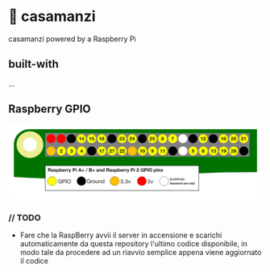 # 🏡 casamanzi

casamanzi powered by a Raspberry Pi

## built-with
...

## Raspberry GPIO
![](client/public/images/gpio-numbers-pi2.png)

### // TODO
- Fare che la RaspBerry avvii il server in accensione e scarichi automaticamente da questa repository l'ultimo codice disponibile, in modo tale da procedere ad un riavvio semplice appena viene aggiornato il codice